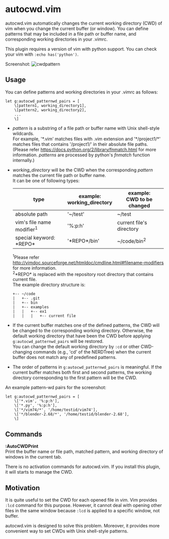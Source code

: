 # autocwd.vim

autocwd.vim automatically changes the current working directory (CWD) of vim when you change the current buffer (or window).
You can define patterns that may be included in a file path or buffer name, and corresponding working directories in your .vimrc. 
<!--The predefined working directories can be the directory of the current buffer's file, absolute paths of specific directories, and so on.-->

This plugin requires a version of vim with python support.
You can check your vim with `:echo has('python')`.

Screenshot:
![cwdpattern](https://cloud.githubusercontent.com/assets/5915359/3622432/de3ce5c8-0e33-11e4-8a78-ff5d8bc33d92.png)

## Usage

You can define patterns and working directories in your .vimrc as follows:

```
let g:autocwd_patternwd_pairs = [
	\[pattern1, working_directory1],
	\[pattern2, working_directory2],
	...
	\]
```

- *pattern* is a substring of a file path or buffer name with Unix shell-style wildcards.  
For example, '\*.vim' matches files with .vim extension and '\*/project1/\*' matches files that contains '/project1/' in their absolute file paths.  
(Please refer https://docs.python.org/2/library/fnmatch.html for more information.
*patterns* are processed by python's *fnmatch* function internally.)

- *working_directory* will be the CWD when the corresponding *pattern* matches the current file path or buffer name.  
It can be one of following types:

	type | example:<br> working_directory | example:<br> CWD to be changed
	--- | --- | ---
	absolute path | '~/test' | ~/test
	vim's file name modifier<sup>1</sup> | '%:p:h' | current file's directory
	special keyword: \*REPO\* | '\*REPO\*/bin' | ~/code/bin<sup>2</sup>

	<sup>1</sup>Please refer http://vimdoc.sourceforge.net/htmldoc/cmdline.html#filename-modifiers for more information.  
	<sup>2</sup>\*REPO\* is replaced with the repository root directory that contains current file.  
	The example directory structure is:
	```
	+-- ~/code 
	|	+-- .git
	|	+-- bin
	|	+-- examples
	|	|	+-- ex1
	| 	|	|	+-- current file
	```

- If the current buffer matches one of the defined patterns, the CWD will be changed to the corresponding working directory.
Otherwise, the default working directory that have been the CWD before applying `g:autocwd_patternwd_pairs` will be restored.  
You can change the default working directory by `:cd` or other CWD-changing commands (e.g., 'cd' of the NERDTree) when the current buffer does not match any of predefined patterns.

- The order of patterns in `g:autocwd_patternwd_pairs` is meaningful.
If the current buffer matches both first and second patterns, the working directory corresponding to the first pattern will be the CWD.

An example pattern-wd pairs for the screenshot:
```
let g:autocwd_patternwd_pairs = [
	\['*.vim', '%:p:h'],
	\['*.py', '%:p:h'],
	\['*/vim74/*', '/home/testid/vim74'],
	\['*/blender-2.68/*', '/home/testid/blender-2.68'],
	\]
```

## Commands

**:AutoCWDPrint**  
Print the buffer name or file path, matched pattern, and working directory of windows in the current tab.

There is no activation commands for autocwd.vim. 
If you install this plugin, it will starts to manage the CWD.

## Motivation

It is quite useful to set the CWD for each opened file in vim.
Vim provides `:lcd` command for this purpose. 
However, it cannot deal with opening other files in the same window because `:lcd` is applied to a specific window, not buffer.  

autocwd.vim is designed to solve this problem.
Moreover, it provides more convenient way to set CWDs with Unix shell-style patterns.
